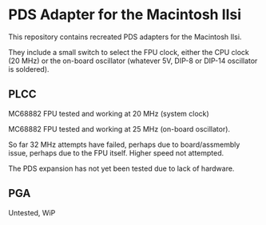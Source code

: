 # PDS Adapter for the Macintosh IIsi

This repository contains recreated PDS adapters for the Macintosh IIsi.

They include a small switch to select the FPU clock, either the CPU clock (20 MHz) or the on-board oscillator (whatever 5V, DIP-8 or DIP-14 oscillator is soldered).

## PLCC

MC68882 FPU tested and working at 20 MHz (system clock)

MC68882 FPU tested and working at 25 MHz (on-board oscillator).

So far 32 MHz attempts have failed, perhaps due to board/assmembly issue, perhaps due to the FPU itself. Higher speed not attempted.

The PDS expansion has not yet been tested due to lack of hardware.


## PGA

Untested, WiP
